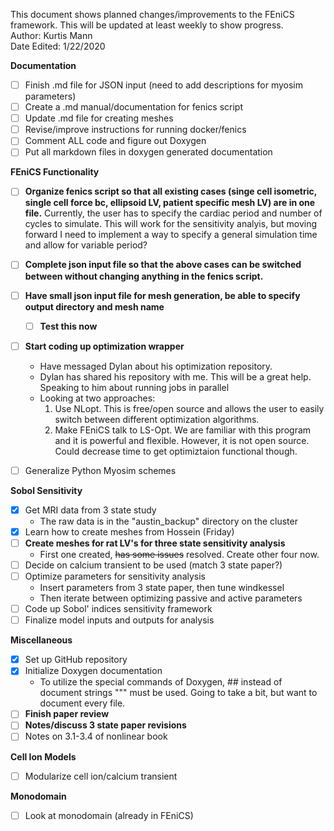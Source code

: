 This document shows planned changes/improvements to the FEniCS framework. This will be updated at least weekly to show progress.  
Author: Kurtis Mann  
Date Edited:  1/22/2020  

**Documentation**
- [ ] Finish .md file for JSON input (need to add descriptions for myosim parameters)
- [ ] Create a .md manual/documentation for fenics script
- [ ] Update .md file for creating meshes
- [ ] Revise/improve instructions for running docker/fenics
- [ ] Comment ALL code and figure out Doxygen  
- [ ] Put all markdown files in doxygen generated documentation

**FEniCS Functionality**  
- [ ] **Organize fenics script so that all existing cases (singe cell isometric, single cell force bc, ellipsoid LV, patient specific mesh LV)  are in one file.** Currently, the user has to specify the cardiac period and number of cycles to simulate. This will work for the sensitivity analyis, but moving forward I need to implement a way to specify a general simulation time and allow for variable period?
- [ ] **Complete json input file so that the above cases can be switched between without changing anything in the fenics script.**  
- [ ] **Have small json input file for mesh generation, be able to specify output directory and mesh name**
    - [ ] **Test this now**
- [ ] **Start coding up optimization wrapper**
  - Have messaged Dylan about his optimization repository.
  - Dylan has shared his repository with me. This will be a great help. Speaking to him about running jobs in parallel
  - Looking at two approaches:  
    1) Use NLopt. This is free/open source and allows the user to easily switch between different optimization algorithms. 
    2) Make FEniCS talk to LS-Opt. We are familiar with this program and it is powerful and flexible. However, it is not open source. Could decrease time to get optimiztaion functional though.
- [ ] Generalize Python Myosim schemes  


**Sobol Sensitivity**
- [x] Get MRI data from 3 state study
  * The raw data is in the "austin_backup" directory on the cluster
- [x] Learn how to create meshes from Hossein (Friday)
- [ ] **Create meshes for rat LV's for three state sensitivity analysis**
    - First one created, ~~has some issues~~ resolved. Create other four now.
- [ ] Decide on calcium transient to be used (match 3 state paper?)
- [ ] Optimize parameters for sensitivity analysis
    - Insert parameters from 3 state paper, then tune windkessel
    - Then iterate between optimizing passive and active parameters
- [ ] Code up Sobol' indices sensitivity framework
- [ ] Finalize model inputs and outputs for analysis  

**Miscellaneous**
- [x] Set up GitHub repository
- [x] Initialize Doxygen documentation
  * To utilize the special commands of Doxygen, ## instead of document strings """ must be used. Going to take a bit, but want to document every file.
- [ ] **Finish paper review**
- [ ] **Notes/discuss 3 state paper revisions**
- [ ] Notes on 3.1-3.4 of nonlinear book  

**Cell Ion Models**
- [ ] Modularize cell ion/calcium transient  

**Monodomain**
- [ ] Look at monodomain (already in FEniCS)  
